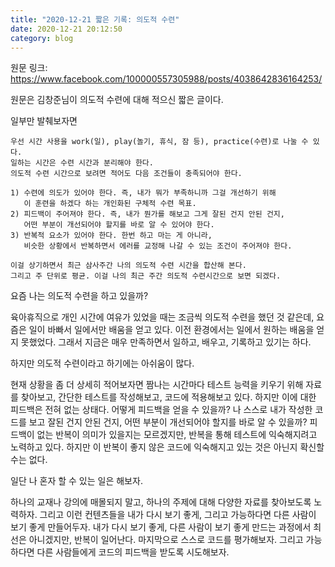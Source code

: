 ```yaml
---
title: "2020-12-21 짧은 기록: 의도적 수련"
date: 2020-12-21 20:12:50
category: blog
---
```


원문 링크: <https://www.facebook.com/100000557305988/posts/4038642836164253/>

원문은 김창준님이 의도적 수련에 대해 적으신 짧은 글이다.

일부만 발췌보자면

```
우선 시간 사용을 work(일), play(놀기, 휴식, 잠 등), practice(수련)로 나눌 수 있다.
일하는 시간은 수련 시간과 분리해야 한다.
의도적 수련 시간으로 보려면 적어도 다음 조건들이 충족되어야 한다.

1) 수련에 의도가 있어야 한다. 즉, 내가 뭐가 부족하니까 그걸 개선하기 위해
   이 훈련을 하겠다 하는 개인화된 구체적 수련 목표.
2) 피드백이 주어져야 한다. 즉, 내가 뭔가를 해보고 그게 잘된 건지 안된 건지,
   어떤 부분이 개선되어야 할지를 바로 알 수 있어야 한다.
3) 반복적 요소가 있어야 한다. 한번 하고 마는 게 아니라,
   비슷한 상황에서 반복하면서 에러를 교정해 나갈 수 있는 조건이 주어져야 한다.

이걸 상기하면서 최근 삼사주간 나의 의도적 수련 시간을 합산해 본다.
그리고 주 단위로 평균. 이걸 나의 최근 주간 의도적 수련시간으로 보면 되겠다.
```

요즘 나는 의도적 수련을 하고 있을까?

육아휴직으로 개인 시간에 여유가 있었을 때는 조금씩 의도적 수련을 했던 것 같은데, 요즘은 일이 바빠서 일에서만 배움을 얻고 있다. 이전 환경에서는 일에서 원하는 배움을 얻지 못했었다. 그래서 지금은 매우 만족하면서 일하고, 배우고, 기록하고 있기는 하다.

하지만 의도적 수련이라고 하기에는 아쉬움이 많다.

현재 상황을 좀 더 상세히 적어보자면 짬나는 시간마다 테스트 능력을 키우기 위해 자료를 찾아보고, 간단한 테스트를 작성해보고, 코드에 적용해보고 있다. 하지만 이에 대한 피드백은 전혀 없는 상태다. 어떻게 피드백을 얻을 수 있을까? 나 스스로 내가 작성한 코드를 보고 잘된 건지 안된 건지, 어떤 부분이 개선되어야 할지를 바로 알 수 있을까? 피드백이 없는 반복이 의미가 있을지는 모르겠지만, 반복을 통해 테스트에 익숙해지려고 노력하고 있다. 하지만 이 반복이 좋지 않은 코드에 익숙해지고 있는 것은 아닌지 확신할 수는 없다.

일단 나 혼자 할 수 있는 일은 해보자.

하나의 교재나 강의에 매몰되지 말고, 하나의 주제에 대해 다양한 자료를 찾아보도록 노력하자. 그리고 이런 컨텐츠들을 내가 다시 보기 좋게, 그리고 가능하다면 다른 사람이 보기 좋게 만들어두자. 내가 다시 보기 좋게, 다른 사람이 보기 좋게 만드는 과정에서 최선은 아니겠지만, 반복이 일어난다. 마지막으로 스스로 코드를 평가해보자. 그리고 가능하다면 다른 사람들에게 코드의 피드백을 받도록 시도해보자.
